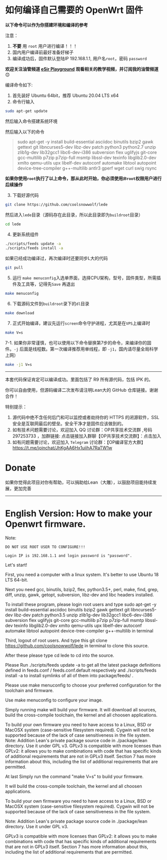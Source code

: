 如何编译自己需要的 OpenWrt 固件
====

**以下命令可以作为你搭建环境和编译的参考**

注意：
1. __不要__ 用 `root` 用户进行编译！！！
2. 国内用户编译前最好准备好梯子
3. 编译成功后，固件默认登陆IP 192.168.1.1, 用户名`root`，密码 `password`

**欢迎关注油管频道 [eSir Playground](https://www.youtube.com/c/esirplayground "esir playground") 观看相关的教学视频，并订阅我的油管频道**:blush:

编译命令如下:

1. 首先装好 Ubuntu 64bit，推荐  Ubuntu 20.04 LTS x64  
2. 命令行输入

```bash
sudo apt-get update
```
然后输入命令搭建系统环境

然后输入以下的命令

>sudo apt-get -y install build-essential asciidoc binutils bzip2 gawk gettext git libncurses5-dev libz-dev patch python3 python2.7 unzip zlib1g-dev lib32gcc1 libc6-dev-i386 subversion flex uglifyjs git-core gcc-multilib p7zip p7zip-full msmtp libssl-dev texinfo libglib2.0-dev xmlto qemu-utils upx libelf-dev autoconf automake libtool autopoint device-tree-compiler g++-multilib antlr3 gperf wget curl swig rsync

**如果你使用`root`执行了以上命令，那从此时开始，你必须使用`非root`权限用户进行后续操作**

3. 下载好源代码
```bash
git clone https://github.com/coolsnowwolf/lede
```
   然后进入`lede`目录（源码存在此目录，所以此目录即为`buildroot`目录）
```bash   
cd lede
```

4. 更新系统组件
```bash
./scripts/feeds update -a 
./scripts/feeds install -a
```
如果已经成功编译过，再次编译时还要同步L大的代码
```bash
git pull
```

5. 运行 `make menuconfig`入选单界面，选择CPU架构，型号，固件类型，所需插件及工具等，记得先`Save` 再退出
```bash
make menuconfig 
```

6. 下载源码文件到`buildroot`录下的`dl`目录
```bash
make download 
```

7. 正式开始编译，建议先运行`screen`命令守护进程，尤其是在`VPS`上编译时
```bash
make V=s
```
7-1. 如果你非常谨慎，也可以使用以下命令替换第7步的命令，来编译你的固件。`-j` 后面是线程数。第一次编译推荐用单线程，即 `-j1`，国内请尽量全局科学上网）
```bash
make -j1 V=s
```
-----   
本套代码保证肯定可以编译成功。里面包括了 R9 所有源代码，包括 IPK 的。

你可以自由使用，但源码编译二次发布请注明Lean大的 GitHub 仓库链接。谢谢合作！

特别提示：
1. 源代码中绝不含任何后门和可以监控或者劫持你的 HTTPS 的闭源软件，SSL 安全是互联网最后的壁垒。安全干净才是固件应该做到的。
2. 如有技术问题需要讨论，欢迎加入 QQ 讨论群：OP共享技术交流群 ,号码 297253733 ，加群链接: 点击链接加入群聊【OP共享技术交流群】：点击加入
3. 如有问题需要讨论，欢迎加入 `Telegram` 讨论群：【OP编译官方大群】 https://t.me/joinchat/JhKgAA6Hx1uiihA7RaTW1w


Donate
===
如果你觉得此项目对你有帮助，可以捐助给Lean（大雕），以鼓励项目能持续发展，更加完善

-----   
English Version: How to make your Openwrt firmware.
===
Note:

    DO NOT USE ROOT USER TO CONFIGURE!!!

    Login IP is 192.168.1.1 and login password is "password".

Let's start!

First, you need a computer with a linux system. It's better to use Ubuntu 18 LTS 64-bit.

Next you need gcc, binutils, bzip2, flex, python3.5+, perl, make, find, grep, diff, unzip, gawk, getopt, subversion, libz-dev and libc headers installed.

To install these program, please login root users and type sudo apt-get -y install build-essential asciidoc binutils bzip2 gawk gettext git libncurses5-dev libz-dev patch python3.5 unzip zlib1g-dev lib32gcc1 libc6-dev-i386 subversion flex uglifyjs git-core gcc-multilib p7zip p7zip-full msmtp libssl-dev texinfo libglib2.0-dev xmlto qemu-utils upx libelf-dev autoconf automake libtool autopoint device-tree-compiler g++-multilib in terminal

Third, logout of root users. And type this git clone https://github.com/coolsnowwolf/lede in terminal to clone this source.

After these please type cd lede to cd into the source.

Please Run ./scripts/feeds update -a to get all the latest package definitions defined in feeds.conf / feeds.conf.default respectively and ./scripts/feeds install -a to install symlinks of all of them into package/feeds/ .

Please use make menuconfig to choose your preferred configuration for the toolchain and firmware.

Use make menuconfig to configure your image.

Simply running make will build your firmware. It will download all sources, build the cross-compile toolchain, the kernel and all choosen applications.

To build your own firmware you need to have access to a Linux, BSD or MacOSX system (case-sensitive filesystem required). Cygwin will not be supported because of the lack of case sensitiveness in the file system.
Note: Addition Lean's private package source code in ./package/lean directory. Use it under GPL v3.
GPLv3 is compatible with more licenses than GPLv2: it allows you to make combinations with code that has specific kinds of additional requirements that are not in GPLv3 itself. Section 7 has more information about this, including the list of additional requirements that are permitted.

At last Simply run the command "make V=s" to build your firmware.

It will build the cross-compile toolchain, the kernel and all choosen applications.

To build your own firmware you need to have access to a Linux, BSD or MacOSX system
(case-sensitive filesystem required). Cygwin will not be supported because of
the lack of case sensitiveness in the file system.



Note: Addition Lean's private package source code in ./package/lean directory. Use it under GPL v3.

GPLv3 is compatible with more licenses than GPLv2: 
it allows you to make combinations with code that has specific kinds of additional requirements that are not in GPLv3 itself. 
Section 7 has more information about this, including the list of additional requirements that are permitted.
